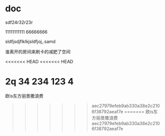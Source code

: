 # doc



sdf24r32r23r


11111111111
66666666

sldfjsdjflklkjsldfjoj,.samd

谁离开的房间来刷卡的减肥了空间

<<<<<<< HEAD
<<<<<<< HEAD

2q
34
234
123
4
=======
欧is东方丽景撒浪费
>>>>>>> aec27979efeb9ab330a38e2c2106f38792aeaf7e
=======
欧is东方丽景撒浪费
>>>>>>> aec27979efeb9ab330a38e2c2106f38792aeaf7e
